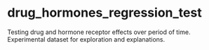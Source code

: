 # drug_hormones_regression_test
Testing drug and hormone receptor effects over period of time. Experimental dataset for exploration and explanations. 
